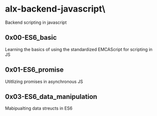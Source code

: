 # alx-backend-javascript\
Backend scripting in javascript

## 0x00-ES6_basic
Learning the basics of using the standardized EMCAScript for scripting in JS

## 0x01-ES6_promise
Utitlizing promises in asynchronous JS

## 0x03-ES6_data_manipulation
Mabipualting data streucts in ES6